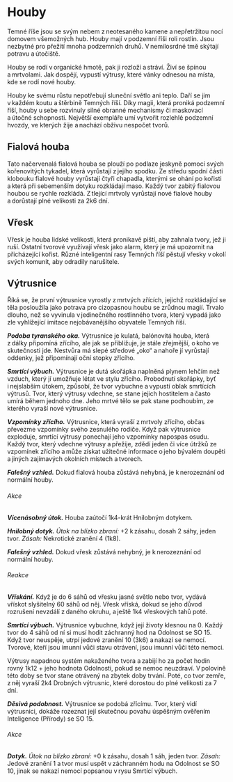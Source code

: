 # Houby
  
Temné říše jsou se svým nebem z neotesaného kamene a nepřetržitou nocí domovem všemožných hub. Houby mají v podzemní říši roli rostlin. Jsou nezbytné pro přežití mnoha podzemních druhů. V nemilosrdné tmě skýtají potravu a útočiště.
  
Houby se rodí v organické hmotě, pak ji rozloží a stráví. Živí se špínou a mrtvolami. Jak dospějí, vypustí výtrusy, které vánky odnesou na místa, kde se rodí nové houby.
  
Houby ke svému růstu nepotřebují sluneční světlo ani teplo. Daří se jim v každém koutu a štěrbině Temných říší. Díky magii, která proniká podzemní říší, houby u sebe rozvinuly silné obranné mechanismy či maskovací a útočné schopnosti. Největší exempláře umí vytvořit rozlehlé podzemní hvozdy, ve kterých žije a nachází obživu nespočet tvorů.
  
## Fialová houba
  
Tato načervenalá fialová houba se plouží po podlaze jeskyně pomocí svých kořenovitých tykadel, která vyrůstají z jejího spodku. Ze středu spodní části klobouku fialové houby vyrůstají čtyři chapadla, kterými se ohání po kořisti a která při sebemenším dotyku rozkládají maso. Každý tvor zabitý fialovou houbou se rychle rozkládá. Z tlející mrtvoly vyrůstají nové fialové houby a dorůstají plné velikosti za 2k6 dní.
  
## Vřesk
  
Vřesk je houba lidské velikosti, která pronikavě piští, aby zahnala tvory, jež ji ruší. Ostatní tvorové využívají vřesk jako alarm, který je má upozornit na přicházející kořist. Různé inteligentní rasy Temných říší pěstují vřesky v okolí svých komunit, aby odradily narušitele.
  
## Výtrusnice
  
Říká se, že první výtrusnice vyrostly z mrtvých zřících, jejichž rozkládající se těla posloužila jako potrava pro cizopasnou houbu se zrůdnou magií. Trvalo dlouho, než se vyvinula v jedinečného rostlinného tvora, který vypadá jako zle vyhlížející imitace nejobávanějšího obyvatele Temných říší.
  
***Podoba tyranského oka.*** Výtrusnice je kulatá, balónovitá houba, která z dálky připomíná zřícího, ale jak se přibližuje, je stále zřejmější, o koho ve skutečnosti jde. Nestvůra má slepé středové „oko“ a nahoře jí vyrůstají oddenky, jež připomínají oční stopky zřícího.
  
***Smrtící výbuch.*** Výtrusnice je dutá skořápka naplněná plynem lehčím než vzduch, který jí umožňuje létat ve stylu zřícího. Probodnutí skořápky, byť i nejslabším útokem, způsobí, že tvor vybuchne a vypustí oblak smrtících výtrusů. Tvor, který výtrusy vdechne, se stane jejich hostitelem a často umírá během jednoho dne. Jeho mrtvé tělo se pak stane podhoubím, ze kterého vyraší nové výtrusnice.
  
***Vzpomínky zřícího.*** Výtrusnice, která vyraší z mrtvoly zřícího, občas převezme vzpomínky svého zesnulého rodiče. Když pak výtrusnice exploduje, smrtící výtrusy ponechají jeho vzpomínky napospas osudu. Každý tvor, který vdechne výtrusy a přežije, zdědí jeden či více útržků ze vzpomínek zřícího a může získat užitečné informace o jeho bývalém doupěti a jiných zajímavých okolních místech a tvorech.  
    
<Monster 
    title="Fialová houba"
    subtitle="Střední rostlina, bez přesvědčení"
    armor-class="5"
    hit-points="18 (4k8)"
    speed="1 sáh"
    str="3 (-4)"
    dex="1 (-5)"
    con="10 (+0)"
    int="1 (-5)"
    wis="3 (-4)"
    cha="1 (-5)"
    condition-immunities="hluchá, slepá, vystrašená"
    senses="mimozrakové vnímání 6 sáhů (mimo tento okruh je slepá), pasivní Vnímání 6"
    languages="—"
    challenge="1/4 (50 ZK)"
    >  

***Falešný vzhled.*** Dokud fialová houba zůstává nehybná, je k nerozeznání od normální houby.
  
###### Akce
  
***Vícenásobný útok.*** Houba zaútočí 1k4-krát Hnilobným dotykem.
  
***Hnilobný dotyk.*** *Útok na blízko zbraní:* +2 k zásahu, dosah 2 sáhy, jeden tvor. *Zásah:* Nekrotické zranění 4 (1k8).

</Monster>

<Monster 
    title="Vřesk"
    subtitle="Střední rostlina, bez přesvědčení"
    armor-class="5"
    hit-points="13 (3k8)"
    speed="0 sáh"
    str="1 (-5)"
    dex="1 (-5)"
    con="10 (+0)"
    int="1 (-5)"
    wis="3 (-4)"
    cha="1 (-5)"
    condition-immunities="hluchá, slepá, vystrašená"
    senses="mimozrakové vnímání 6 sáhů (mimo tento okruh je slepá), pasivní Vnímání 6"
    languages="—"
    challenge="0 (10 ZK)"
    >

***Falešný vzhled.*** Dokud vřesk zůstává nehybný, je k nerozeznání od normální houby.
  
###### Reakce
  
***Vřískání.*** Když je do 6 sáhů od vřesku jasné světlo nebo tvor, vydává vřískot slyšitelný 60 sáhů od něj. Vřesk vříská, dokud se jeho důvod rozrušení nevzdálí z daného okruhu, a ještě 1k4 vřeskových tahů poté.

</Monster>    

<Monster 
    title="Výtrusnice"
    subtitle="Velká rostlina, bez přesvědčení"
    armor-class="5"
    hit-points="1 (1k10 – 4)"
    speed="0 sáhů, létání 2 sáhy (vznášení se)"
    str="5 (-3)"
    dex="1 (-5)"
    con="3 (-4)"
    int="1 (-5)"
    wis="1 (-5)"
    cha="1 (-5)"
    damage-immunities="jedová"
    condition-immunities="hluchá, ležící, otrávená, paralyzovaná, slepá, vystrašená"
    senses="mimozrakové vnímání 6 sáhů (mimo tento okruh je slepá), pasivní Vnímání 5"
    languages="—"
    challenge="1/2 (100 ZK)"
    >
 
***Smrtící výbuch.*** Výtrusnice vybuchne, když její životy klesnou na 0. Každý tvor do 4 sáhů od ní si musí hodit záchranný hod na Odolnost se SO 15. Když tvor neuspěje, utrpí jedové zranění 10 (3k6) a nakazí se nemocí. Tvorové, kteří jsou imunní vůči stavu otrávení, jsou imunní vůči této nemoci.
  
Výtrusy napadnou systém nakaženého tvora a zabijí ho za počet hodin rovný 1k12 + jeho hodnota Odolnosti, pokud se nemoc neuzdraví. V polovině této doby se tvor stane otrávený na zbytek doby trvání. Poté, co tvor zemře, z něj vyraší 2k4 Drobných výtrusnic, které dorostou do plné velikosti za 7 dní.
  
***Děsivá podobnost.*** Výtrusnice se podobá zřícímu. Tvor, který vidí výtrusnici, dokáže rozeznat její skutečnou povahu úspěšným ověřením Inteligence (Přírody) se SO 15.
  
###### Akce
  
***Dotyk.*** *Útok na blízko zbraní:* +0 k zásahu, dosah 1 sáh, jeden tvor. *Zásah:* Jedové zranění 1 a tvor musí uspět v záchranném hodu na Odolnost se SO 10, jinak se nakazí nemocí popsanou v rysu Smrtící výbuch.

</Monster>
